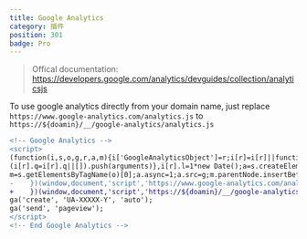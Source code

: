 ```yaml
---
title: Google Analytics
category: 插件
position: 301
badge: Pro
---
```


> Offical documentation: https://developers.google.com/analytics/devguides/collection/analyticsjs

To use google analytics directly from your domain name, just replace `https://www.google-analytics.com/analytics.js` to `https://${doamin}/__/google-analytics/analytics.js`

```diff
<!-- Google Analytics -->
<script>
(function(i,s,o,g,r,a,m){i['GoogleAnalyticsObject']=r;i[r]=i[r]||function(){
(i[r].q=i[r].q||[]).push(arguments)},i[r].l=1*new Date();a=s.createElement(o),
m=s.getElementsByTagName(o)[0];a.async=1;a.src=g;m.parentNode.insertBefore(a,m)
-    })(window,document,'script','https://www.google-analytics.com/analytics.js','ga');
+    })(window,document,'script','https://${doamin}/__/google-analytics/analytics.js','ga');
ga('create', 'UA-XXXXX-Y', 'auto');
ga('send', 'pageview');
</script>
<!-- End Google Analytics -->
```
